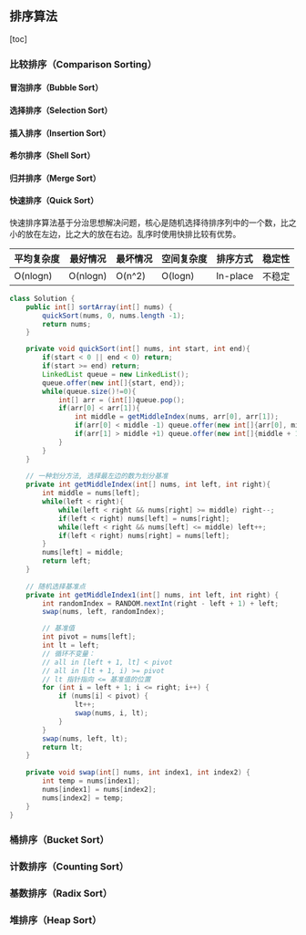 ## 排序算法

[toc]

### 比较排序（Comparison Sorting）



####  冒泡排序（Bubble Sort）

#### 选择排序（Selection Sort）

#### 插入排序（Insertion Sort）

#### 希尔排序（Shell Sort）

#### 归并排序（Merge Sort）

#### 快速排序（Quick Sort）

快速排序算法基于分治思想解决问题，核心是随机选择待排序列中的一个数，比之小的放在左边，比之大的放在右边。乱序时使用快排比较有优势。

| 平均复杂度 | 最好情况 | 最坏情况 | 空间复杂度 | 排序方式 | 稳定性 |
| ---------- | -------- | -------- | ---------- | -------- | ------ |
| O(nlogn)   | O(nlogn) | O(n^2)   | O(logn)    | In-place | 不稳定 |

```java
class Solution {
    public int[] sortArray(int[] nums) {
        quickSort(nums, 0, nums.length -1);
        return nums;
    }

    private void quickSort(int[] nums, int start, int end){
        if(start < 0 || end < 0) return;
        if(start >= end) return;
        LinkedList queue = new LinkedList();
        queue.offer(new int[]{start, end});
        while(queue.size()!=0){
            int[] arr = (int[])queue.pop();
            if(arr[0] < arr[1]){
                int middle = getMiddleIndex(nums, arr[0], arr[1]);
                if(arr[0] < middle -1) queue.offer(new int[]{arr[0], middle -1});
                if(arr[1] > middle +1) queue.offer(new int[]{middle + 1, arr[1]});
            }
        }
    }
	
    // 一种划分方法, 选择最左边的数为划分基准
    private int getMiddleIndex(int[] nums, int left, int right){
        int middle = nums[left];
        while(left < right){
            while(left < right && nums[right] >= middle) right--;
            if(left < right) nums[left] = nums[right];
            while(left < right && nums[left] <= middle) left++;
            if(left < right) nums[right] = nums[left]; 
        }
        nums[left] = middle;
        return left;
    }
    
    // 随机选择基准点
	private int getMiddleIndex1(int[] nums, int left, int right) {
        int randomIndex = RANDOM.nextInt(right - left + 1) + left;
        swap(nums, left, randomIndex);

        // 基准值
        int pivot = nums[left];
        int lt = left;
        // 循环不变量：
        // all in [left + 1, lt] < pivot
        // all in [lt + 1, i) >= pivot
        // lt 指针指向 <= 基准值的位置
        for (int i = left + 1; i <= right; i++) {
            if (nums[i] < pivot) {
                lt++;
                swap(nums, i, lt);
            }
        }
        swap(nums, left, lt);
        return lt;
    }
    
    private void swap(int[] nums, int index1, int index2) {
        int temp = nums[index1];
        nums[index1] = nums[index2];
        nums[index2] = temp;
    }
}
```

### 桶排序（Bucket Sort）

### 计数排序（Counting Sort）

### 基数排序（Radix Sort）

### 堆排序（Heap Sort）





